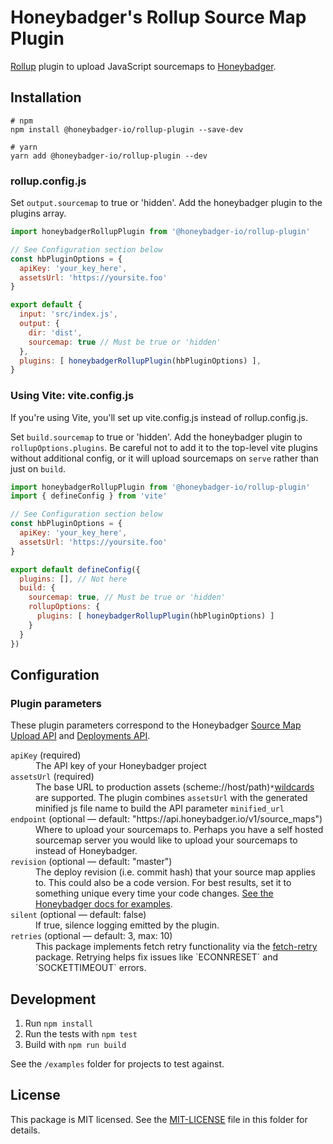 # Honeybadger's Rollup Source Map Plugin

[Rollup](https://rollupjs.org/) plugin to upload JavaScript
sourcemaps to [Honeybadger](https://docs.honeybadger.io/lib/javascript/guides/using-source-maps/).

## Installation

```
# npm
npm install @honeybadger-io/rollup-plugin --save-dev

# yarn
yarn add @honeybadger-io/rollup-plugin --dev
```

### rollup.config.js
Set `output.sourcemap` to true or 'hidden'. Add the honeybadger plugin to the plugins array.
```javascript
import honeybadgerRollupPlugin from '@honeybadger-io/rollup-plugin'

// See Configuration section below
const hbPluginOptions = {
  apiKey: 'your_key_here', 
  assetsUrl: 'https://yoursite.foo'
}

export default {
  input: 'src/index.js', 
  output: { 
    dir: 'dist', 
    sourcemap: true // Must be true or 'hidden'
  }, 
  plugins: [ honeybadgerRollupPlugin(hbPluginOptions) ],
}
```

### Using Vite: vite.config.js
If you're using Vite, you'll set up vite.config.js instead of rollup.config.js. 

Set `build.sourcemap` to true or 'hidden'. Add the honeybadger 
plugin to `rollupOptions.plugins`. Be careful not to add it to the top-level vite plugins without additional config, or it will upload sourcemaps on `serve` rather than just on `build`. 
```javascript
import honeybadgerRollupPlugin from '@honeybadger-io/rollup-plugin'
import { defineConfig } from 'vite'

// See Configuration section below
const hbPluginOptions = {
  apiKey: 'your_key_here', 
  assetsUrl: 'https://yoursite.foo'
}

export default defineConfig({
  plugins: [], // Not here
  build: {
    sourcemap: true, // Must be true or 'hidden'
    rollupOptions: {
      plugins: [ honeybadgerRollupPlugin(hbPluginOptions) ]
    }
  }
})
```

## Configuration

### Plugin parameters

These plugin parameters correspond to the Honeybadger [Source Map Upload API](https://docs.honeybadger.io/api/reporting-source-maps/) and [Deployments API](https://docs.honeybadger.io/api/deployments.html).

<dl>
  <dt><code>apiKey</code> (required)</dt>
  <dd>The API key of your Honeybadger project</dd>

  <dt><code>assetsUrl</code> (required)</dt>
  <dd>The base URL to production assets (scheme://host/path)<code>*</code><a href="https://docs.honeybadger.io/api/reporting-source-maps/#wildcards">wildcards</a> are supported. The plugin combines <code>assetsUrl</code> with the generated minified js file name to build the API parameter <code>minified_url</code></dd>

  <dt><code>endpoint</code> (optional &mdash; default: "https://api.honeybadger.io/v1/source_maps")</dt>
  <dd>Where to upload your sourcemaps to. Perhaps you have a self hosted
  sourcemap server you would like to upload your sourcemaps to instead
  of Honeybadger.</dd>

  <dt><code>revision</code> (optional &mdash; default: "master")</dt>
  <dd>The deploy revision (i.e. commit hash) that your source map applies to. This could also be a code version. For best results, set it to something unique every time your code changes. <a href="https://docs.honeybadger.io/lib/javascript/guides/using-source-maps.html#versioning-your-project">See the Honeybadger docs for examples</a>.</dd>

  <dt><code>silent</code> (optional &mdash; default: false)</dt>
  <dd>If true, silence logging emitted by the plugin.</dd>

  <dt><code>retries</code> (optional &mdash; default: 3, max: 10)</dt>
  <dd>This package implements fetch retry functionality via the <a href="https://github.com/vercel/fetch-retry">fetch-retry</a> package. Retrying helps fix issues like `ECONNRESET` and `SOCKETTIMEOUT` errors.
  </dd>
</dl>

## Development

1. Run `npm install`
2. Run the tests with `npm test`
3. Build with `npm run build`

See the `/examples` folder for projects to test against. 

## License

This package is MIT licensed. See the [MIT-LICENSE](./MIT-LICENSE) file in this folder for details.
